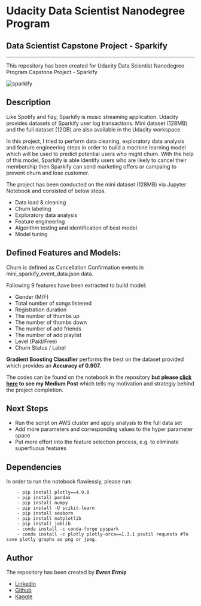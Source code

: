 # Udacity Data Scientist Nanodegree Program 
## Data Scientist Capstone Project - Sparkify
***

This repository has been created for Udacity Data Scientist Nanodegree Program Capstone Project - Sparkify

![sparkify](https://user-images.githubusercontent.com/36535914/89719293-83263b80-d9cf-11ea-9f6d-444406d9c4c5.png)


## Description
Like Spotify and fizy, Sparkify is music streaming application. Udacity provides datasets of Sparkify user log transactions. Mini dataset (128MB) and the full dataset (12GB) are also available in the Udacity workspace.

In this project, I tried to perform data cleaning, exploratory data analysis and feature engineering steps in order to build a machine learning model which will be used to predict potential users who might churn. With the help of this model, Sparkify is able identify users who are likely to cancel their membership then Sparkify can send marketing offers or campaing to prevent churn and lose customer.

The project has been conducted on the mini dataset (128MB) via Jupyter Notebook and consisted of below steps. 

- Data load & cleaning
- Churn labeling 
- Exploratory data analysis 
- Feature engineering 
- Algorithm testing and identification of best model.
- Model tuning 

## Defined Features and Models:

Churn is defined as Cancellation Confirmation events in mini_sparkify_event_data.json data. <br>

Following 9 features have been extracted to build model:

- Gender (M/F)
- Total number of songs listened
- Registration duration
- The number of thumbs up
- The number of thumbs down
- The number of add friends
- The number of add playlist
- Level (Paid/Free)
- Churn Status / Label

**Gradient Boosting Classifier** performs the best on the dataset provided which provides an **Accuracy of 0.907.**

The codes can be found on the notebook in the repository **but please [click here](https://medium.com/@evrenermis92/sparkify-churn-prediction-algorithm-e25ed75fb44e) to see my Medium Post** which tells my motivation and strategiy behind the project completion.


## Next Steps

- Run the script on AWS cluster and apply analysis to the full data set
- Add more parameters and corresponding values to the hyper parameter space
- Put more effort into the feature selection process, e.g. to eliminate superfluous features

## Dependencies

In order to run the notebook flawlessly, please run: <br>

        - pip install plotly==4.9.0 
        - pip install pandas 
        - pip install numpy 
        - pip install -U scikit-learn 
        - pip install seaborn 
        - pip install matplotlib
        - pip install joblib
        - conda install -c conda-forge pyspark
        - conda install -c plotly plotly-orca==1.3.1 psutil requests #To save plotly graphs as png or jpeg. 

## Author

The repository has been created by ***Evren Ermiş*** <br>

- [Linkedin](www.linkedin.com/in/evrenermis92)
- [Github](https://github.com/eermis1)
- [Kaggle](https://www.kaggle.com/evrenermis/)

